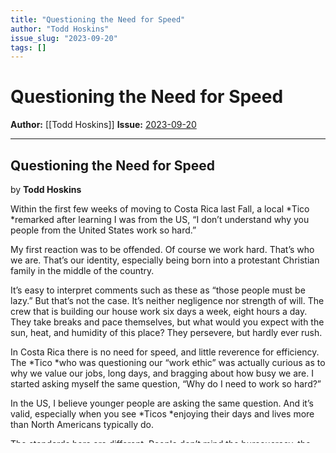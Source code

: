 ```yaml
---
title: "Questioning the Need for Speed"
author: "Todd Hoskins"
issue_slug: "2023-09-20"
tags: []
---
```


# Questioning the Need for Speed

**Author:** [[Todd Hoskins]]
**Issue:** [2023-09-20](https://plex.collectivesensecommons.org/2023-09-20/)

---

## Questioning the Need for Speed
by **Todd Hoskins**

Within the first few weeks of moving to Costa Rica last Fall, a local *Tico *remarked after learning I was from the US, “I don’t understand why you people from the United States work so hard.”

My first reaction was to be offended. Of course we work hard. That’s who we are. That’s our identity, especially being born into a protestant Christian family in the middle of the country.

It’s easy to interpret comments such as these as “those people must be lazy.” But that’s not the case. It’s neither negligence nor strength of will. The crew that is building our house work six days a week, eight hours a day. They take breaks and pace themselves, but what would you expect with the sun, heat, and humidity of this place? They persevere, but hardly ever rush.

In Costa Rica there is no need for speed, and little reverence for efficiency. The *Tico *who was questioning our “work ethic” was actually curious as to why we value our jobs, long days, and bragging about how busy we are. I started asking myself the same question, “Why do I need to work so hard?”

In the US, I believe younger people are asking the same question. And it’s valid, especially when you see *Ticos *enjoying their days and lives more than North Americans typically do.

The standards here are different. People don’t mind the bureaucracy–the lines at the insurance center or bank, the slow approvals, even the double check out (item check and cashier desks) at hardware stores. No one is trying to go faster unless they’re in the tourism industry. Then they know that bad reviews can repel the *gringos.*

I see more clearly how North American values are so often based upon “what I do” rather than “who I am.” What if I didn’t need to prove to anyone that I’m capable? That I “earn” my “living”?

It’s frustrating sometimes. It’s harder to be on a schedule when you don’t know whether going to a restaurant will take 45 minutes or 2 hours. Our permit for building took six months to obtain in a village of 500 people. But I also love the pace when I don’t have North American deadlines. So maybe I will start questioning those as well.

*[Image not included in the current archive. Images may be included in the future.]*

---

**Related:**
- [[Todd Hoskins]] (author)
- [[2023]] (year)
- Topics: 

